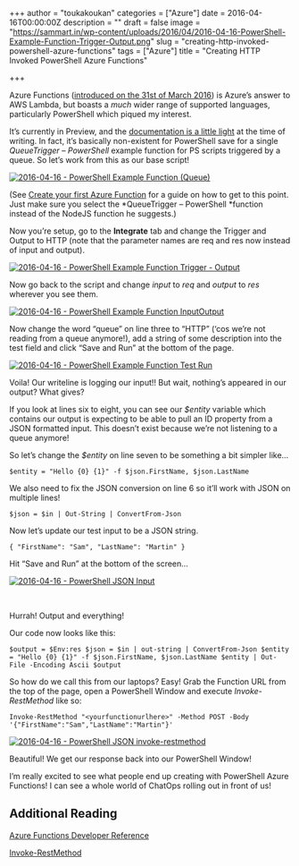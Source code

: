 +++
author = "toukakoukan"
categories = ["Azure"]
date = 2016-04-16T00:00:00Z
description = ""
draft = false
image = "https://sammart.in/wp-content/uploads/2016/04/2016-04-16-PowerShell-Example-Function-Trigger-Output.png"
slug = "creating-http-invoked-powershell-azure-functions"
tags = ["Azure"]
title = "Creating HTTP Invoked PowerShell Azure Functions"

+++

Azure Functions ([introduced on the 31st of March 2016](https://azure.microsoft.com/en-us/blog/introducing-azure-functions/)) is Azure’s answer to AWS Lambda, but boasts a *much* wider range of supported languages, particularly PowerShell which piqued my interest.

It’s currently in Preview, and the [documentation is a little light](https://azure.microsoft.com/en-us/documentation/articles/functions-reference/) at the time of writing. In fact, it’s basically non-existent for PowerShell save for a single *QueueTrigger – PowerShell* example function for PS scripts triggered by a queue. So let’s work from this as our base script!

[![2016-04-16 - PowerShell Example Function (Queue)](/wp-content/uploads/2016/04/2016-04-16-PowerShell-Example-Function-Queue-1024x305.png)](/wp-content/uploads/2016/04/2016-04-16-PowerShell-Example-Function-Queue.png)

(See [Create your first Azure Function](https://azure.microsoft.com/en-us/documentation/articles/functions-create-first-azure-function/) for a guide on how to get to this point. Just make sure you select the *QueueTrigger – PowerShell *function instead of the NodeJS function he suggests.)

Now you’re setup, go to the **Integrate** tab and change the Trigger and Output to HTTP (note that the parameter names are req and res now instead of input and output).

[![2016-04-16 - PowerShell Example Function Trigger - Output](/wp-content/uploads/2016/04/2016-04-16-PowerShell-Example-Function-Trigger-Output-1024x419.png)](/wp-content/uploads/2016/04/2016-04-16-PowerShell-Example-Function-Trigger-Output.png)

Now go back to the script and change *input* to *req* and *output* to *res* wherever you see them.

[![2016-04-16 - PowerShell Example Function InputOutput](/wp-content/uploads/2016/04/2016-04-16-PowerShell-Example-Function-InputOutput-1024x241.png)](/wp-content/uploads/2016/04/2016-04-16-PowerShell-Example-Function-InputOutput.png)

Now change the word “queue” on line three to “HTTP” (‘cos we’re not reading from a queue anymore!), add a string of some description into the test field and click “Save and Run” at the bottom of the page.

[![2016-04-16 - PowerShell Example Function Test Run](/wp-content/uploads/2016/04/2016-04-16-PowerShell-Example-Function-Test-Run-1-1024x611.png)](/wp-content/uploads/2016/04/2016-04-16-PowerShell-Example-Function-Test-Run-1.png)

Voila! Our writeline is logging our input!! But wait, nothing’s appeared in our output? What gives?

If you look at lines six to eight, you can see our *$entity* variable which contains our output is expecting to be able to pull an ID property from a JSON formatted input. This doesn’t exist because we’re not listening to a queue anymore!

So let’s change the *$entity* on line seven to be something a bit simpler like…

```
$entity = "Hello {0} {1}" -f $json.FirstName, $json.LastName
```

We also need to fix the JSON conversion on line 6 so it’ll work with JSON on multiple lines!
```
$json = $in | Out-String | ConvertFrom-Json
```
Now let’s update our test input to be a JSON string.
```
{ "FirstName": "Sam", "LastName": "Martin" }
```
Hit “Save and Run” at the bottom of the screen…

[![2016-04-16 - PowerShell JSON Input](/wp-content/uploads/2016/04/2016-04-16-PowerShell-JSON-Input-1024x408.png)](/wp-content/uploads/2016/04/2016-04-16-PowerShell-JSON-Input.png)

 

Hurrah! Output and everything!

Our code now looks like this:
```$in = Get-Content $Env:req [Console]::WriteLine("Powershell script processed HTTP message '$in'")  
$output = $Env:res $json = $in | out-string | ConvertFrom-Json $entity = "Hello {0} {1}" -f $json.FirstName, $json.LastName $entity | Out-File -Encoding Ascii $output
```

So how do we call this from our laptops? Easy! Grab the Function URL from the top of the page, open a PowerShell Window and execute *Invoke-RestMethod* like so:
```
Invoke-RestMethod "<yourfunctionurlhere>" -Method POST -Body '{"FirstName":"Sam","LastName":"Martin"}'
```

[![2016-04-16 - PowerShell JSON invoke-restmethod](/wp-content/uploads/2016/04/2016-04-16-PowerShell-JSON-invoke-restmethod.png)](/wp-content/uploads/2016/04/2016-04-16-PowerShell-JSON-invoke-restmethod.png)

Beautiful! We get our response back into our PowerShell Window!

I’m really excited to see what people end up creating with PowerShell Azure Functions! I can see a whole world of ChatOps rolling out in front of us!


## Additional Reading

[Azure Functions Developer Reference](https://azure.microsoft.com/en-us/documentation/articles/functions-reference/)

[Invoke-RestMethod](https://www.google.co.uk/webhp?sourceid=chrome-instant&ion=1&espv=2&ie=UTF-8#q=invoke-restmethod)

